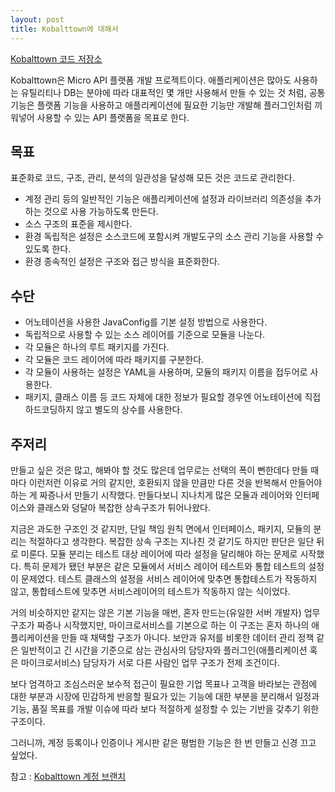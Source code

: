 ```yaml
---
layout: post
title: Kobalttown에 대해서
---
```

[Kobalttown 코드 저장소](https://github.com/JustBurrow/kobalttown)

Kobalttown은 Micro API 플랫폼 개발 프로젝트이다. 애플리케이션은 많아도 사용하는 유틸리티나 DB는 분야에 따라 대표적인 몇 개만 사용해서 만들 수 있는 것 처럼, 공통 기능은 플랫폼 기능을 사용하고 애플리케이션에 필요한 기능만 개발해 플러그인처럼 끼워넣어 사용할 수 있는 API 플랫폼을 목표로 한다.

## 목표

표준화로 코드, 구조, 관리, 분석의 일관성을 달성해 모든 것은 코드로 관리한다.

* 계정 관리 등의 일반적인 기능은 애플리케이션에 설정과 라이브러리 의존성을 추가하는 것으로 사용 가능하도록 만든다.
* 소스 구조의 표준을 제시한다.
* 환경 독립적은 설정은 소스코드에 포함시켜 개발도구의 소스 관리 기능을 사용할 수 있도록 한다.
* 환경 종속적인 설정은 구조와 접근 방식을 표준화한다.

## 수단

* 어노테이션을 사용한 JavaConfig를 기본 설정 방법으로 사용한다.
* 독립적으로 사용할 수 있는 소스 레이어를 기준으로 모듈을 나눈다.
* 각 모듈은 하나의 루트 패키지를 가진다.
* 각 모듈은 코드 레이어에 따라 패키지를 구분한다.
* 각 모듈이 사용하는 설정은 YAML을 사용하며, 모듈의 패키지 이름을 접두어로 사용한다.
* 패키지, 클래스 이름 등 코드 자체에 대한 정보가 필요할 경우엔 어노테이션에 직접 하드코딩하지 않고 별도의 상수를 사용한다.

## 주저리

만들고 싶은 것은 많고, 해봐야 할 것도 많은데 업무로는 선택의 폭이 뻔한데다 만들 때마다 이런저런 이유로 거의 같지만, 호환되지 않을 만큼만 다른 것을 반복해서 만들어야 하는 게 짜증나서 만들기 시작했다. 만들다보니 지나치게 많은 모듈과 레이어와 인터페이스와 클래스와 덩달아 복잡한 상속구조가 튀어나왔다.

지금은 과도한 구조인 것 같지만, 단일 책임 원칙 면에서 인터페이스, 패키지, 모듈의 분리는 적절하다고 생각한다. 복잡한 상속 구조는 지나친 것 같기도 하지만 판단은 일단 뒤로 미룬다. 모듈 분리는 테스트 대상 레이어에 따라 설정을 달리해야 하는 문제로 시작했다. 특히 문제가 됐던 부분은 같은 모듈에서 서비스 레이어 테스트와 통합 테스트의 설정이 문제였다. 테스트 클래스의 설정을 서비스 레이어에 맞추면 통합테스트가 작동하지 않고, 통합테스트에 맞추면 서비스레이어의 테스트가 작동하지 않는 식이었다.

거의 비슷하지만 같지는 않은 기본 기능을 매번, 혼자 만드는(유일한 서버 개발자) 업무 구조가 짜증나 시작했지만, 마이크로서비스를 기본으로 하는 이 구조는 혼자 하나의 애플리케이션을 만들 때 채택할 구조가 아니다. 보안과 유저를 비롯한 데이터 관리 정책 같은 일반적이고 긴 시간을 기준으로 삼는 관심사의 담당자와 플러그인(애플리케이션 혹은 마이크로서비스) 담당자가 서로 다른 사람인 업무 구조가 전제 조건이다.

보다 엄격하고 조심스러운 보수적 접근이 필요한 기업 목표나 고객을 바라보는 관점에 대한 부분과 시장에 민감하게 반응할 필요가 있는 기능에 대한 부분을 분리해서 일정과 기능, 품질 목표를 개발 이슈에 따라 보다 적절하게 설정할 수 있는 기반을 갖추기 위한 구조이다.

그러니까, 계정 등록이나 인증이나 게시판 같은 평범한 기능은 한 번 만들고 신경 끄고 싶었다.

참고 : [Kobalttown 계정 브랜치](https://github.com/JustBurrow/kobalttown/tree/account)

